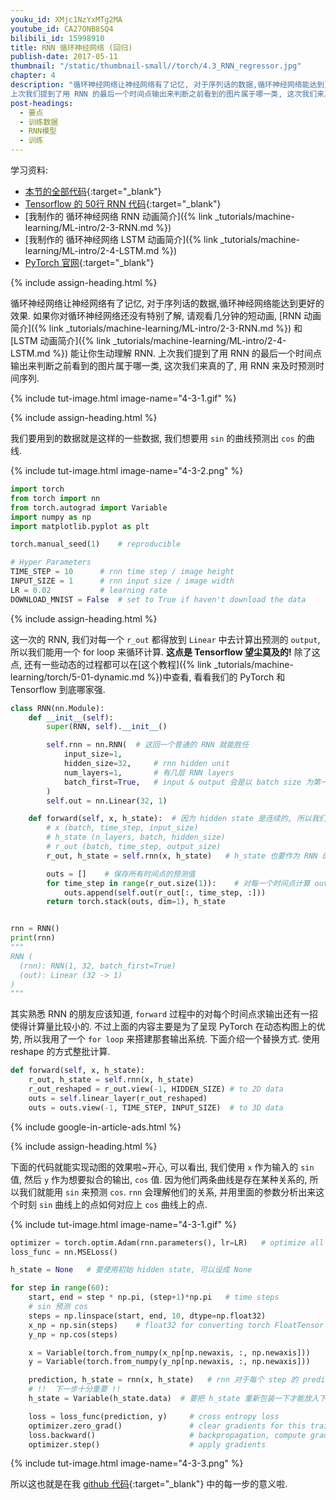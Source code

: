 ```yaml
---
youku_id: XMjc1NzYxMTg2MA
youtube_id: CA27ONB8SQ4
bilibili_id: 15998910
title: RNN 循环神经网络 (回归)
publish-date: 2017-05-11
thumbnail: "/static/thumbnail-small//torch/4.3_RNN_regressor.jpg"
chapter: 4
description: "循环神经网络让神经网络有了记忆, 对于序列话的数据,循环神经网络能达到更好的效果.
上次我们提到了用 RNN 的最后一个时间点输出来判断之前看到的图片属于哪一类, 这次我们来真的了, 用 RNN 来及时预测 sin 和 cos 的时间序列."
post-headings:
  - 要点
  - 训练数据
  - RNN模型
  - 训练
---
```



学习资料:
  * [本节的全部代码](https://github.com/MorvanZhou/PyTorch-Tutorial/blob/master/tutorial-contents/403_RNN_regressor.py){:target="_blank"}
  * [Tensorflow 的 50行 RNN 代码](https://github.com/MorvanZhou/Tensorflow-Tutorial/blob/master/tutorial-contents/403_RNN_regression.py){:target="_blank"}
  * [我制作的 循环神经网络 RNN 动画简介]({% link _tutorials/machine-learning/ML-intro/2-3-RNN.md %})
  * [我制作的 循环神经网络 LSTM 动画简介]({% link _tutorials/machine-learning/ML-intro/2-4-LSTM.md %})
  * [PyTorch 官网](http://pytorch.org/){:target="_blank"}

{% include assign-heading.html %}

循环神经网络让神经网络有了记忆, 对于序列话的数据,循环神经网络能达到更好的效果. 如果你对循环神经网络还没有特别了解, 请观看几分钟的短动画,
[RNN 动画简介]({% link _tutorials/machine-learning/ML-intro/2-3-RNN.md %}) 和
[LSTM 动画简介]({% link _tutorials/machine-learning/ML-intro/2-4-LSTM.md %}) 能让你生动理解 RNN.
上次我们提到了用 RNN 的最后一个时间点输出来判断之前看到的图片属于哪一类, 这次我们来真的了, 用 RNN 来及时预测时间序列.

{% include tut-image.html image-name="4-3-1.gif" %}






{% include assign-heading.html %}

我们要用到的数据就是这样的一些数据, 我们想要用 `sin` 的曲线预测出 `cos` 的曲线.

{% include tut-image.html image-name="4-3-2.png" %}

```python
import torch
from torch import nn
from torch.autograd import Variable
import numpy as np
import matplotlib.pyplot as plt

torch.manual_seed(1)    # reproducible

# Hyper Parameters
TIME_STEP = 10      # rnn time step / image height
INPUT_SIZE = 1      # rnn input size / image width
LR = 0.02           # learning rate
DOWNLOAD_MNIST = False  # set to True if haven't download the data
```



{% include assign-heading.html %}

这一次的 RNN, 我们对每一个 `r_out` 都得放到 `Linear` 中去计算出预测的 `output`, 所以我们能用一个 for loop 来循环计算.
**这点是 Tensorflow 望尘莫及的!** 除了这点, 还有一些动态的过程都可以在[这个教程]({% link _tutorials/machine-learning/torch/5-01-dynamic.md %})中查看, 看看我们的 PyTorch 和 Tensorflow 到底哪家强.

```python
class RNN(nn.Module):
    def __init__(self):
        super(RNN, self).__init__()

        self.rnn = nn.RNN(  # 这回一个普通的 RNN 就能胜任
            input_size=1,
            hidden_size=32,     # rnn hidden unit
            num_layers=1,       # 有几层 RNN layers
            batch_first=True,   # input & output 会是以 batch size 为第一维度的特征集 e.g. (batch, time_step, input_size)
        )
        self.out = nn.Linear(32, 1)

    def forward(self, x, h_state):  # 因为 hidden state 是连续的, 所以我们要一直传递这一个 state
        # x (batch, time_step, input_size)
        # h_state (n_layers, batch, hidden_size)
        # r_out (batch, time_step, output_size)
        r_out, h_state = self.rnn(x, h_state)   # h_state 也要作为 RNN 的一个输入

        outs = []    # 保存所有时间点的预测值
        for time_step in range(r_out.size(1)):    # 对每一个时间点计算 output
            outs.append(self.out(r_out[:, time_step, :]))
        return torch.stack(outs, dim=1), h_state


rnn = RNN()
print(rnn)
"""
RNN (
  (rnn): RNN(1, 32, batch_first=True)
  (out): Linear (32 -> 1)
)
"""
```

其实熟悉 RNN 的朋友应该知道, `forward` 过程中的对每个时间点求输出还有一招使得计算量比较小的.
不过上面的内容主要是为了呈现 PyTorch 在动态构图上的优势,
所以我用了一个 `for loop` 来搭建那套输出系统. 下面介绍一个替换方式. 使用 reshape 的方式整批计算.

```python
def forward(self, x, h_state):
    r_out, h_state = self.rnn(x, h_state)
    r_out_reshaped = r_out.view(-1, HIDDEN_SIZE) # to 2D data
    outs = self.linear_layer(r_out_reshaped)
    outs = outs.view(-1, TIME_STEP, INPUT_SIZE)  # to 3D data
```

{% include google-in-article-ads.html %}

{% include assign-heading.html %}

下面的代码就能实现动图的效果啦~开心, 可以看出, 我们使用 `x` 作为输入的 `sin` 值,
然后 `y` 作为想要拟合的输出, `cos` 值. 因为他们两条曲线是存在某种关系的, 所以我们就能用
`sin` 来预测 `cos`. `rnn` 会理解他们的关系, 并用里面的参数分析出来这个时刻 `sin` 曲线上的点如何对应上
`cos` 曲线上的点.

{% include tut-image.html image-name="4-3-1.gif" %}


```python
optimizer = torch.optim.Adam(rnn.parameters(), lr=LR)   # optimize all rnn parameters
loss_func = nn.MSELoss()

h_state = None   # 要使用初始 hidden state, 可以设成 None

for step in range(60):
    start, end = step * np.pi, (step+1)*np.pi   # time steps
    # sin 预测 cos
    steps = np.linspace(start, end, 10, dtype=np.float32)
    x_np = np.sin(steps)    # float32 for converting torch FloatTensor
    y_np = np.cos(steps)

    x = Variable(torch.from_numpy(x_np[np.newaxis, :, np.newaxis]))    # shape (batch, time_step, input_size)
    y = Variable(torch.from_numpy(y_np[np.newaxis, :, np.newaxis]))

    prediction, h_state = rnn(x, h_state)   # rnn 对于每个 step 的 prediction, 还有最后一个 step 的 h_state
    # !!  下一步十分重要 !!
    h_state = Variable(h_state.data)  # 要把 h_state 重新包装一下才能放入下一个 iteration, 不然会报错

    loss = loss_func(prediction, y)     # cross entropy loss
    optimizer.zero_grad()               # clear gradients for this training step
    loss.backward()                     # backpropagation, compute gradients
    optimizer.step()                    # apply gradients
```

{% include tut-image.html image-name="4-3-3.png" %}


所以这也就是在我 [github 代码](https://github.com/MorvanZhou/PyTorch-Tutorial/blob/master/tutorial-contents/403_RNN_regressor.py){:target="_blank"} 中的每一步的意义啦.


